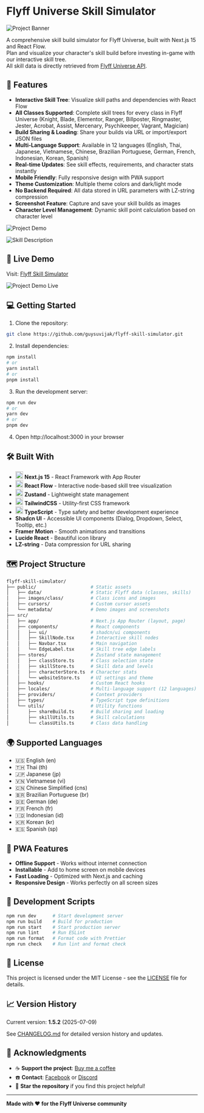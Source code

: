 # Flyff Universe Skill Simulator

![Project Banner](/public/metadata/manifest.png)

A comprehensive skill build simulator for Flyff Universe, built with Next.js 15 and React Flow.</br>
Plan and visualize your character's skill build before investing in-game with our interactive skill tree.</br>
All skill data is directly retrieved from [Flyff Universe API](https://api.flyff.com).

## 🌟 Features

- **Interactive Skill Tree**: Visualize skill paths and dependencies with React Flow
- **All Classes Supported**: Complete skill trees for every class in Flyff Universe (Knight, Blade, Elementor, Ranger, Billposter, Ringmaster, Jester, Acrobat, Assist, Mercenary, Psychikeeper, Vagrant, Magician)
- **Build Sharing & Loading**: Share your builds via URL or import/export JSON files
- **Multi-Language Support**: Available in 12 languages (English, Thai, Japanese, Vietnamese, Chinese, Brazilian Portuguese, German, French, Indonesian, Korean, Spanish)
- **Real-time Updates**: See skill effects, requirements, and character stats instantly
- **Mobile Friendly**: Fully responsive design with PWA support
- **Theme Customization**: Multiple theme colors and dark/light mode
- **No Backend Required**: All data stored in URL parameters with LZ-string compression
- **Screenshot Feature**: Capture and save your skill builds as images
- **Character Level Management**: Dynamic skill point calculation based on character level

![Project Demo](/public/metadata/demo.png)

![Skill Description](/public/metadata/skill-description.png)

## 🚀 Live Demo

Visit: [Flyff Skill Simulator](https://flyff-skill-simulator.vercel.app)

![Project Demo Live](/public/metadata/demo-live.gif)

## 💻 Getting Started

1. Clone the repository:

```bash
git clone https://github.com/guysuvijak/flyff-skill-simulator.git
```

2. Install dependencies:

```bash
npm install
# or
yarn install
# or
pnpm install
```

3. Run the development server:

```bash
npm run dev
# or
yarn dev
# or
pnpm dev
```

4. Open http://localhost:3000 in your browser

## 🛠️ Built With

- <img src="https://avatars.githubusercontent.com/u/126103961" title="Next.js 15" alt="nextjs" width="20" height="20"/> **Next.js 15** - React Framework with App Router
- <img src="https://avatars.githubusercontent.com/u/7106853" title="React Flow" alt="reactflow" width="20" height="20"/> **React Flow** - Interactive node-based skill tree visualization
- <img src="https://avatars.githubusercontent.com/u/45790596" title="Zustand" alt="zustand" width="20" height="20"/> **Zustand** - Lightweight state management
- <img src="https://avatars.githubusercontent.com/u/67109815" title="Tailwind CSS" alt="tailwindcss" width="20" height="20"/> **TailwindCSS** - Utility-first CSS framework
- <img src="https://upload.wikimedia.org/wikipedia/commons/4/4c/Typescript_logo_2020.svg" title="TypeScript" alt="typescript" width="20" height="20"/> **TypeScript** - Type safety and better development experience
- **Shadcn UI** - Accessible UI components (Dialog, Dropdown, Select, Tooltip, etc.)
- **Framer Motion** - Smooth animations and transitions
- **Lucide React** - Beautiful icon library
- **LZ-string** - Data compression for URL sharing

## 🗺️ Project Structure

```bash
flyff-skill-simulator/
├── public/                    # Static assets
│   ├── data/                  # Static Flyff data (classes, skills)
│   ├── images/class/          # Class icons and images
│   ├── cursors/               # Custom cursor assets
│   └── metadata/              # Demo images and screenshots
├── src/
│   ├── app/                   # Next.js App Router (layout, page)
│   ├── components/            # React components
│   │   ├── ui/                # shadcn/ui components
│   │   ├── SkillNode.tsx      # Interactive skill nodes
│   │   ├── Navbar.tsx         # Main navigation
│   │   └── EdgeLabel.tsx      # Skill tree edge labels
│   ├── stores/                # Zustand state management
│   │   ├── classStore.ts      # Class selection state
│   │   ├── skillStore.ts      # Skill data and levels
│   │   ├── characterStore.ts  # Character stats
│   │   └── websiteStore.ts    # UI settings and theme
│   ├── hooks/                 # Custom React hooks
│   ├── locales/               # Multi-language support (12 languages)
│   ├── providers/             # Context providers
│   ├── types/                 # TypeScript type definitions
│   └── utils/                 # Utility functions
│       ├── shareBuild.ts      # Build sharing and loading
│       ├── skillUtils.ts      # Skill calculations
│       └── classUtils.ts      # Class data handling
```

## 🌍 Supported Languages

- 🇺🇸 English (en)
- 🇹🇭 Thai (th)
- 🇯🇵 Japanese (jp)
- 🇻🇳 Vietnamese (vi)
- 🇨🇳 Chinese Simplified (cns)
- 🇧🇷 Brazilian Portuguese (br)
- 🇩🇪 German (de)
- 🇫🇷 French (fr)
- 🇮🇩 Indonesian (id)
- 🇰🇷 Korean (kr)
- 🇪🇸 Spanish (sp)

## 📱 PWA Features

- **Offline Support** - Works without internet connection
- **Installable** - Add to home screen on mobile devices
- **Fast Loading** - Optimized with Next.js and caching
- **Responsive Design** - Works perfectly on all screen sizes

## 🔧 Development Scripts

```bash
npm run dev      # Start development server
npm run build    # Build for production
npm run start    # Start production server
npm run lint     # Run ESLint
npm run format   # Format code with Prettier
npm run check    # Run lint and format check
```

## 📝 License

This project is licensed under the MIT License - see the [LICENSE](LICENSE) file for details.

## 📈 Version History

Current version: **1.5.2** (2025-07-09)

See [CHANGELOG.md](CHANGELOG.md) for detailed version history and updates.

## 🙏 Acknowledgments

- ☕ **Support the project**: [Buy me a coffee](https://ko-fi.com/guysuvijak)
- ☎️ **Contact**: [Facebook](https://web.facebook.com/guy.suvijak) or [Discord](https://discord.com/users/220231582722555924)
- 🌟 **Star the repository** if you find this project helpful!

---

**Made with ❤️ for the Flyff Universe community**
